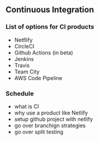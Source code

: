 ## Continuous Integration

### List of options for CI products

-   Netflify
-   CircleCI
-   Github Actions (in beta)
-   Jenkins
-   Travis
-   Team City
-   AWS Code Pipeline

### Schedule

-   what is CI
-   why use a product like Netlify
-   setup github project with netlify
-   go over branchign strategies
-   go over split testing

